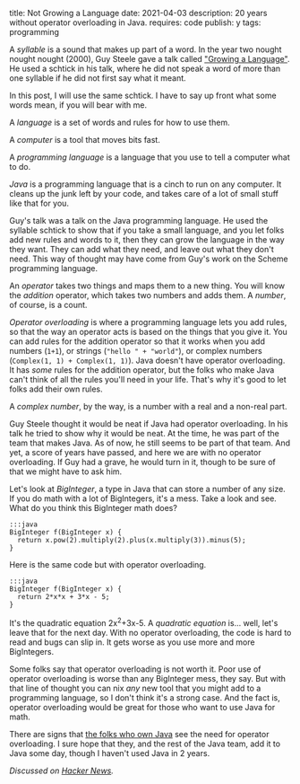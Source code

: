title: Not Growing a Language
date: 2021-04-03
description: 20 years without operator overloading in Java.
requires: code
publish: y
tags: programming

A *syllable* is a sound that makes up part of a word. In the year two nought nought nought (2000), Guy Steele gave a talk called ["Growing a Language"](https://www.youtube.com/watch?v=_ahvzDzKdB0). He used a schtick in his talk, where he did not speak a word of more than one syllable if he did not first say what it meant.

In this post, I will use the same schtick. I have to say up front what some words mean, if you will bear with me.

A *language* is a set of words and rules for how to use them.

A *computer* is a tool that moves bits fast.

A *programming language* is a language that you use to tell a computer what to do.

*Java* is a programming language that is a cinch to run on any computer. It cleans up the junk left by your code, and takes care of a lot of small stuff like that for you.

Guy's talk was a talk on the Java programming language. He used the syllable schtick to show that if you take a small language, and you let folks add new rules and words to it, then they can grow the language in the way they want. They can add what they need, and leave out what they don't need. This way of thought may have come from Guy's work on the Scheme programming language.

An *operator* takes two things and maps them to a new thing. You will know the *addition* operator, which takes two numbers and adds them. A *number*, of course, is a count.

*Operator overloading* is where a programming language lets you add rules, so that the way an operator acts is based on the things that you give it. You can add rules for the addition operator so that it works when you add numbers (`1+1`), or strings (`"hello " + "world"`), or complex numbers (`Complex(1, 1) + Complex(1, 1)`). Java doesn't have operator overloading. It has *some*  rules for the addition operator, but the folks who make Java can't think of all the rules you'll need in your life. That's why it's good to let folks add their own rules.

A *complex number*, by the way, is a number with a real and a non-real part.

Guy Steele thought it would be neat if Java had operator overloading. In his talk he tried to show why it would be neat. At the time, he was part of the team that makes Java. As of now, he still seems to be part of that team. And yet, a score of years have passed, and here we are with no operator overloading. If Guy had a grave, he would turn in it, though to be sure of that we might have to ask him.

Let's look at *BigInteger*, a type in Java that can store a number of any size. If you do math with a lot of BigIntegers, it's a mess. Take a look and see. What do you think this BigInteger math does?

    :::java
    BigInteger f(BigInteger x) {
      return x.pow(2).multiply(2).plus(x.multiply(3)).minus(5);
    }

Here is the same code but with operator overloading.

    :::java
    BigInteger f(BigInteger x) {
      return 2*x*x + 3*x - 5;
    }

It's the quadratic equation 2x<sup>2</sup>+3x-5. A *quadratic equation* is... well, let's leave that for the next day. With no operator overloading, the code is hard to read and bugs can slip in. It gets worse as you use more and more BigIntegers.

Some folks say that operator overloading is not worth it. Poor use of operator overloading is worse than any BigInteger mess, they say. But with that line of thought you can nix *any* new tool that you might add to a programming language, so I don't think it's a strong case. And the fact is, operator overloading would be great for those who want to use Java for math.

There are signs that [the folks who own Java](https://blogs.oracle.com/javamagazine/is-it-time-for-overloading-in-java) see the need for operator overloading. I sure hope that they, and the rest of the Java team, add it to Java some day, though I haven't used Java in 2 years.

*Discussed on [Hacker News](https://news.ycombinator.com/item?id=26682582).*
